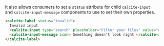It also allows consumers to set a `status` attribute for child `calcite-input` and `calcite-input-message` components to use to set their own properties.

```html
<calcite-label status="invalid">
  Invalid input
  <calcite-input type="search" placeholder="Filter your files" value="adfo2h2"></calcite-input>
  <calcite-input-message icon> Something doesn't look right </calcite-input-message>
</calcite-label>
```
